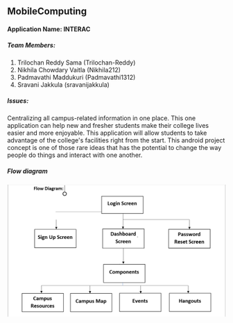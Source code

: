 ## MobileComputing

#### Application Name: INTERAC

##### Team Members:
1.	Trilochan Reddy Sama (Trilochan-Reddy)
2.	Nikhila Chowdary Vaitla (Nikhila212)
3.	Padmavathi Maddukuri (Padmavathi1312)
4.	Sravani Jakkula  (sravanijakkula)

##### Issues: 
Centralizing all campus-related information in one place. 
This one application can help new and fresher students make their college lives easier and more enjoyable. 
This application will allow students to take advantage of the college's facilities right from the start.
This android project concept is one of those rare ideas that has the potential to change the way people do things and interact with one another.

##### Flow diagram 
![IMAGE](flowdiagram.PNG)
